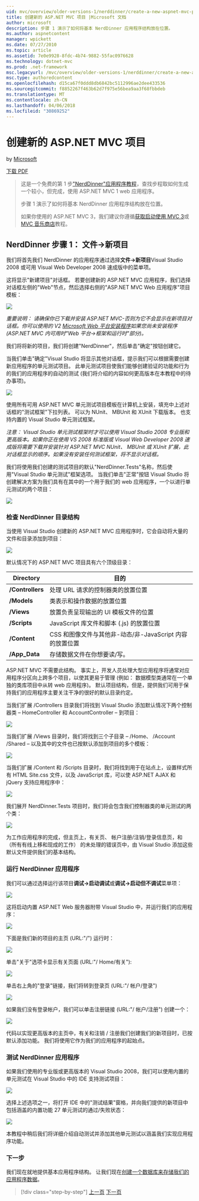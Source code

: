 ```yaml
---
uid: mvc/overview/older-versions-1/nerddinner/create-a-new-aspnet-mvc-project
title: 创建新的 ASP.NET MVC 项目 |Microsoft 文档
author: microsoft
description: 步骤 1 演示了如何将基本 NerdDinner 应用程序结构放在位置。
ms.author: aspnetcontent
manager: wpickett
ms.date: 07/27/2010
ms.topic: article
ms.assetid: 7e0e9928-8fdc-4b74-9882-55fac0976628
ms.technology: dotnet-mvc
ms.prod: .net-framework
msc.legacyurl: /mvc/overview/older-versions-1/nerddinner/create-a-new-aspnet-mvc-project
msc.type: authoredcontent
ms.openlocfilehash: d15ca67f0ddd8db6842bc5112996ae2dee433536
ms.sourcegitcommit: f8852267f463b62d7f975e56bea9aa3f68fbbdeb
ms.translationtype: MT
ms.contentlocale: zh-CN
ms.lasthandoff: 04/06/2018
ms.locfileid: "30869252"
---
```

<a name="create-a-new-aspnet-mvc-project"></a>创建新的 ASP.NET MVC 项目
====================
by [Microsoft](https://github.com/microsoft)

[下载 PDF](http://aspnetmvcbook.s3.amazonaws.com/aspnetmvc-nerdinner_v1.pdf)

> 这是一个免费的第 1 步["NerdDinner"应用程序教程](introducing-the-nerddinner-tutorial.md)，查找步程取如何生成一个较小，但完成，使用 ASP.NET MVC 1 web 应用程序。
> 
> 步骤 1 演示了如何将基本 NerdDinner 应用程序结构放在位置。
> 
> 如果你使用的 ASP.NET MVC 3，我们建议你遵循[获取启动使用 MVC 3](../../older-versions/getting-started-with-aspnet-mvc3/cs/intro-to-aspnet-mvc-3.md)或[MVC 音乐商店](../../older-versions/mvc-music-store/mvc-music-store-part-1.md)教程。


## <a name="nerddinner-step-1-file-gtnew-project"></a>NerdDinner 步骤 1： 文件-&gt;新项目

我们将首先我们 NerdDinner 的应用程序通过选择**文件-&gt;新项目**Visual Studio 2008 或可用 Visual Web Developer 2008 速成版中的菜单项。

这将显示"新建项目"对话框。 若要创建新的 ASP.NET MVC 应用程序，我们选择对话框左侧的"Web"节点，然后选择右侧的"ASP.NET MVC Web 应用程序"项目模板：

![](create-a-new-aspnet-mvc-project/_static/image1.png)

*重要说明： 请确保你已下载并安装 ASP.NET MVC-否则为它不会显示在新项目对话框。你可以使用的 V2 [Microsoft Web 平台安装程序](https://www.microsoft.com/web/downloads/platform.aspx)如果您尚未安装程序 (ASP.NET MVC 内可用时"Web 平台-&gt;框架和运行时"部分)。*

我们将将新的项目，我们将创建"NerdDinner"，然后单击"确定"按钮创建它。

当我们单击"确定"Visual Studio 将显示其他对话框，提示我们可以根据需要创建新应用程序的单元测试项目。 此单元测试项目使我们能够创建验证的功能和行为的我们的应用程序的自动的测试 (我们将介绍的内容如何更高版本在本教程中的待办事项)。

![](create-a-new-aspnet-mvc-project/_static/image2.png)

使用所有可用 ASP.NET MVC 单元测试项目模板在计算机上安装，填充中上述对话框的"测试框架"下拉列表。 可以为 NUnit、 MBUnit 和 XUnit 下载版本。 也支持内置的 Visual Studio 单元测试框架。

*注意： Visual Studio 单元测试框架时才可以使用 Visual Studio 2008 专业版和更高版本。如果你正在使用 VS 2008 标准版或 Visual Web Developer 2008 速成版将需要下载并安装针对 ASP.NET MVC NUnit、 MBUnit 或 XUnit 扩展，此对话框显示的顺序。如果没有安装任何测试框架，将不显示对话框。*

我们将使用我们创建的测试项目的默认"NerdDinner.Tests"名称，然后使用"Visual Studio 单元测试"框架选项。 当我们单击"正常"按钮 Visual Studio 将创建解决方案为我们具有在其中的一个用于我们的 web 应用程序，一个以进行单元测试的两个项目：

![](create-a-new-aspnet-mvc-project/_static/image3.png)

### <a name="examining-the-nerddinner-directory-structure"></a>检查 NerdDinner 目录结构

当使用 Visual Studio 创建新的 ASP.NET MVC 应用程序时，它会自动将大量的文件和目录添加到项目：

![](create-a-new-aspnet-mvc-project/_static/image4.png)

默认情况下的 ASP.NET MVC 项目具有六个顶级目录：

| **Directory** | **目的** |
| --- | --- |
| **/Controllers** | 处理 URL 请求的控制器类的放置位置 |
| **/Models** | 类表示和操作数据的放置位置 |
| **/Views** | 放置负责呈现输出的 UI 模板文件的位置 |
| **/Scripts** | JavaScript 库文件和脚本 (.js) 的放置位置 |
| **/Content** | CSS 和图像文件与其他非-动态/非-JavaScript 内容的放置位置 |
| **/App\_Data** | 存储数据文件在你想要读/写。 |

ASP.NET MVC 不需要此结构。 事实上，开发人员处理大型应用程序将通常对应用程序分区向上跨多个项目，以使其更易于管理 (例如： 数据模型类通常在一个单独的类库项目中从转 web 应用程序)。 默认项目结构，但是，提供我们可用于保持我们的应用程序主要关注干净的很好的默认目录约定。

当我们扩展 /Controllers 目录我们将找到 Visual Studio 添加默认情况下两个控制器类 – HomeController 和 AccountController – 到项目：

![](create-a-new-aspnet-mvc-project/_static/image5.png)

当我们扩展 /Views 目录时，我们将找到三个子目录 – /Home、 /Account /Shared – 以及其中的文件也已按默认添加到项目的多个模板：

![](create-a-new-aspnet-mvc-project/_static/image6.png)

当我们扩展 /Content 和 /Scripts 目录时，我们将找到用于在站点上，设置样式所有 HTML Site.css 文件，以及 JavaScript 库，可以使 ASP.NET AJAX 和 jQuery 支持应用程序中：

![](create-a-new-aspnet-mvc-project/_static/image7.png)

我们展开 NerdDinner.Tests 项目时，我们将会包含我们控制器类的单元测试的两个类：

![](create-a-new-aspnet-mvc-project/_static/image8.png)

为工作应用程序的完成，但主页上，有关页、 帐户注册/注销/登录信息页，和 （所有有线上移和现成的工作） 的未处理的错误页中，由 Visual Studio 添加这些默认文件提供我们的基本结构。

### <a name="running-the-nerddinner-application"></a>运行 NerdDinner 应用程序

我们可以通过选择运行该项目**调试-&gt;启动调试**或**调试-&gt;启动但不调试**菜单项：

![](create-a-new-aspnet-mvc-project/_static/image9.png)

这将启动内置 ASP.NET Web 服务器附带 Visual Studio 中，并运行我们的应用程序：

![](create-a-new-aspnet-mvc-project/_static/image10.png)

下面是我们新的项目的主页 (URL:"/") 运行时：

![](create-a-new-aspnet-mvc-project/_static/image11.png)

单击"关于"选项卡显示有关页面 (URL:"/ Home/有关"):

![](create-a-new-aspnet-mvc-project/_static/image12.png)

单击右上角的"登录"链接，我们将转到登录页 (URL:"/ 帐户/登录")

![](create-a-new-aspnet-mvc-project/_static/image13.png)

如果我们没有登录帐户，我们可以单击注册链接 (URL:"/ 帐户/注册") 创建一个：

![](create-a-new-aspnet-mvc-project/_static/image14.png)

代码以实现更高版本的主页中，有关和注销 / 注册我们创建我们的新项目时，已按默认添加功能。 我们将使用它作为我们的应用程序的起始点。

### <a name="testing-the-nerddinner-application"></a>测试 NerdDinner 应用程序

如果我们使用的专业版或更高版本的 Visual Studio 2008，我们可以使用内置的单元测试在 Visual Studio 中的 IDE 支持测试项目：

![](create-a-new-aspnet-mvc-project/_static/image15.png)

选择上述选项之一，将打开 IDE 中的"测试结果"窗格，并向我们提供的新项目中包括涵盖的内置功能 27 单元测试的通过/失败状态：

![](create-a-new-aspnet-mvc-project/_static/image16.png)

本教程中稍后我们将详细介绍自动测试并添加其他单元测试以涵盖我们实现应用程序功能。

### <a name="next-step"></a>下一步

我们现在就地提供基本应用程序结构。 让我们现在[创建一个数据库来存储我们的应用程序数据](create-a-database.md)。

> [!div class="step-by-step"]
> [上一页](introducing-the-nerddinner-tutorial.md)
> [下一页](create-a-database.md)
